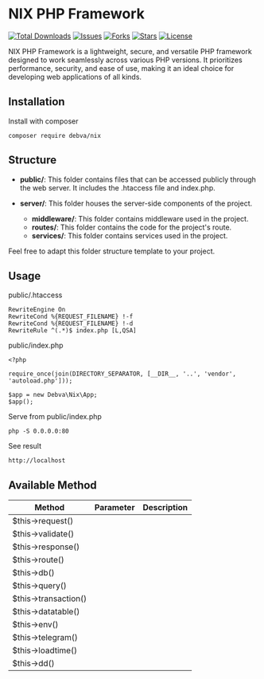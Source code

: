 # NIX PHP Framework

<p align="left">
<a href="https://packagist.org/packages/debva/nix"><img src="https://img.shields.io/packagist/dt/debva/nix" alt="Total Downloads"></a>
<a href="https://github.com/debva/nix"><img src="https://img.shields.io/github/issues/debva/nix" alt="Issues"></a>
<a href="https://github.com/debva/nix"><img src="https://img.shields.io/github/forks/debva/nix" alt="Forks"></a>
<a href="https://github.com/debva/nix"><img src="https://img.shields.io/github/stars/debva/nix" alt="Stars"></a>
<a href="https://github.com/debva/nix"><img src="https://img.shields.io/github/license/debva/nix" alt="License"></a>
</p>

NIX PHP Framework is a lightweight, secure, and versatile PHP framework designed to work seamlessly across various PHP versions. It prioritizes performance, security, and ease of use, making it an ideal choice for developing web applications of all kinds.

## Installation

Install with composer

```
composer require debva/nix
```
## Structure

- **public/**: This folder contains files that can be accessed publicly through the web server. It includes the .htaccess file and index.php.

- **server/**: This folder houses the server-side components of the project.
    - **middleware/**: This folder contains middleware used in the project.
    - **routes/**: This folder contains the code for the project's route.
    - **services/**: This folder contains services used in the project.

Feel free to adapt this folder structure template to your project. 
    
## Usage

public/.htaccess
```
RewriteEngine On
RewriteCond %{REQUEST_FILENAME} !-f
RewriteCond %{REQUEST_FILENAME} !-d
RewriteRule ^(.*)$ index.php [L,QSA]
```

public/index.php
```
<?php

require_once(join(DIRECTORY_SEPARATOR, [__DIR__, '..', 'vendor', 'autoload.php']));

$app = new Debva\Nix\App;
$app();
```

Serve from public/index.php
```
php -S 0.0.0.0:80
```

See result
```
http://localhost
```

## Available Method
| Method | Parameter | Description 
| -------| --------- | ----------- 
| $this->request() |  
| $this->validate() | 
| $this->response() | 
| $this->route() | 
| $this->db() |
| $this->query() | 
| $this->transaction() | 
| $this->datatable() | 
| $this->env() | 
| $this->telegram() | 
| $this->loadtime() | 
| $this->dd() | 
